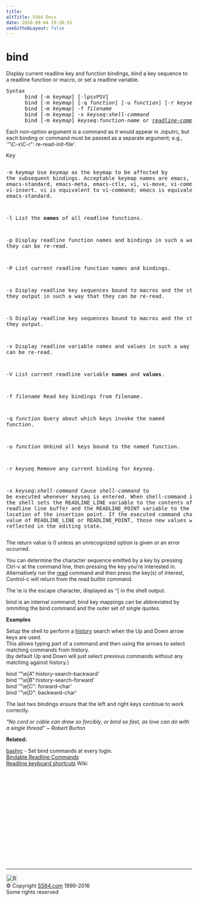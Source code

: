 ```yaml
---
title:
altTitle: SS64 Docs
date: 2016-09-04 19:26:55
useGithubLayout: false
---
```

<!-- #BeginLibraryItem "/Library/head_osx.lbi" --><!-- #EndLibraryItem -->
<h1>bind</h1> 
<p>Display current readline key and function bindings, bind a key sequence to a readline function or macro, or set a readline variable. </p>
<pre>Syntax
      bind [-m <i>keymap</i>] [-lpsvPSV] 
      bind [-m <i>keymap</i>] [-q <i>function</i>] [-u <i>function</i>] [-r <i>keyseq</i>] 
      bind [-m <i>keymap</i>] -f <i>filename</i> 
      bind [-m <i>keymap</i>] -x <i>keyseq</i>:<i>shell-command</i> 
      bind [-m <i>keymap</i>] <i>keyseq</i>:<i>function-name</i> or <i><a href="https://www.gnu.org/software/bash/manual/html_node/Bindable-Readline-Commands.html">readline-command</a></i>
</pre>
<p> Each non-option argument is a command as it would appear in <span class="code">.inputrc</span>, but each binding or command must be passed as a separate argument; e.g., <span class="code">'"\C-x\C-r": re-read-init-file'</span>. <br>
</p>
<pre>Key

   -m <i>keymap</i>    Use <i>keymap</i> as the keymap to be affected by the subsequent bindings.
                Acceptable keymap names are emacs, emacs-standard, emacs-meta, emacs-ctlx, vi,
                vi-move, vi-command, and vi-insert. vi is equivalent to vi-command;
                emacs is equivalent to emacs-standard.

   -l           List the <b>names</b> of all readline functions.

   -p           Display readline function names and bindings in such a way that they can be re-read.

   -P           List current readline function names and bindings.

   -s           Display readline key sequences bound to macros and the strings they output in such a way that
                they can be re-read.

   -S           Display readline key sequences bound to macros and the strings they output.

   -v           Display readline variable names and values in such a way that they can be re-read.

   -V           List current readline variable <b>names</b> and <b>values</b>.

   -f <i>filename</i>  Read key bindings from <i>filename</i>.

   -q <i>function</i>  Query about which keys invoke the named function.

   -u <i>function</i>  Unbind all keys bound to the named function.

   -r <i>keyseq</i>    Remove any current binding for <i>keyseq</i>.

   -x <i>keyseq</i>:<i>shell-command</i>   Cause <i>shell-command</i> to be executed whenever keyseq is entered.
                When shell-command is executed, the shell sets the READLINE_LINE variable to the
                contents of the readline line buffer and the READLINE_POINT variable to the current
                location of the insertion point. If the executed command changes the value of
                READLINE_LINE or READLINE_POINT, those new values will be reflected in the editing state.</pre>
<p> The return value is 0 unless an unrecognized option is given or an error occurred.</p>
<p>You can determine the character sequence emitted by a key by pressing <span class="code">Ctrl-v</span> at the command line, then pressing the key you're interested in. Alternatively run the <a href="read.html">read</a> command and then press the key(s) of interest, Control-c will return from the read builtin command.</p>
<p>The <span class="code">\e</span> is the escape character, displayed as <span class="code">^[</span> in the shell output. </p>
<p>bind is an internal command; bind key mappings can be abbreviated by ommiting the <span class="code">bind</span> command and the outer set of single quotes.</p>
<p><b>Examples</b></p>
<p>Setup the shell to perform a <a href="history.html">history</a> search when the Up and Down arrow keys are used. <br>
This allows typing part of a command and then using the arrows to select matching commands from history.<br>
(by default Up and Down will just select previous commands without any matching against history.)</p>
<p class="code">bind '"\e[A":history-search-backward' <br>
bind '"\e[B":history-search-forward'<br>
bind '"\e[C": forward-char'<br>
bind '"\e[D": backward-char'</p>
<p>The last two bindings ensure that the left and right keys continue to work correctly.</p>
<p class="quote"><i>“No cord or cable can draw so forcibly, or bind so fast, as love can do with a single thread” ~ Robert Burton</i></p>
<p><b>Related:</b></p>
<p><a href="syntax-bashrc.html">bashrc</a> - Set <span class="code">bind</span> commands at every login.<br>
<a href="https://www.gnu.org/software/bash/manual/html_node/Bindable-Readline-Commands.html">Bindable Readline Commands</a><br>
<a href="https://en.wikipedia.org/wiki/GNU_Readline">Readline keyboard shortcuts</a> Wiki</p>
<!-- #BeginLibraryItem "/Library/foot_osx.lbi" --><p>
<!-- OSX300 -->
<ins class="adsbygoogle" style="display:inline-block;width:300px;height:250px" data-ad-client="ca-pub-6140977852749469" data-ad-slot="1823340303"></ins>
<script>
(adsbygoogle = window.adsbygoogle || []).push({});
</script></p>
<hr>
<div id="bl" class="footer"><a href="bind.html#"><img src="../images/top.png" width="30" height="22" alt="Back to the Top"></a></div>
<div id="br" class="footer, tagline">© Copyright <a href="../index.html">SS64.com</a> 1999-2016<br>
Some rights reserved</div><!-- #EndLibraryItem -->
